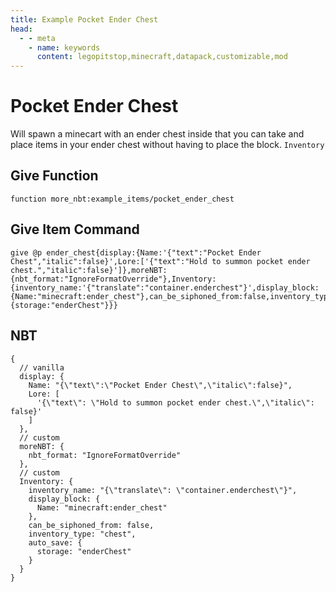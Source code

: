 ```yaml
---
title: Example Pocket Ender Chest
head:
  - - meta
    - name: keywords
      content: legopitstop,minecraft,datapack,customizable,mod
---
```


# Pocket Ender Chest

Will spawn a minecart with an ender chest inside that you can take and place items in your ender chest without having to place the block. `Inventory`

## Give Function

```
function more_nbt:example_items/pocket_ender_chest
```

## Give Item Command

```
give @p ender_chest{display:{Name:'{"text":"Pocket Ender Chest","italic":false}',Lore:['{"text":"Hold to summon pocket ender chest.","italic":false}']},moreNBT:{nbt_format:"IgnoreFormatOverride"},Inventory:{inventory_name:'{"translate":"container.enderchest"}',display_block:{Name:"minecraft:ender_chest"},can_be_siphoned_from:false,inventory_type:"chest",auto_save:{storage:"enderChest"}}}
```

## NBT

```snbt
{
  // vanilla
  display: {
    Name: "{\"text\":\"Pocket Ender Chest\",\"italic\":false}",
    Lore: [
      '{\"text\": \"Hold to summon pocket ender chest.\",\"italic\": false}'
    ]
  },
  // custom
  moreNBT: {
    nbt_format: "IgnoreFormatOverride"
  },
  // custom
  Inventory: {
    inventory_name: "{\"translate\": \"container.enderchest\"}",
    display_block: {
      Name: "minecraft:ender_chest"
    },
    can_be_siphoned_from: false,
    inventory_type: "chest",
    auto_save: {
      storage: "enderChest"
    }
  }
}
```

